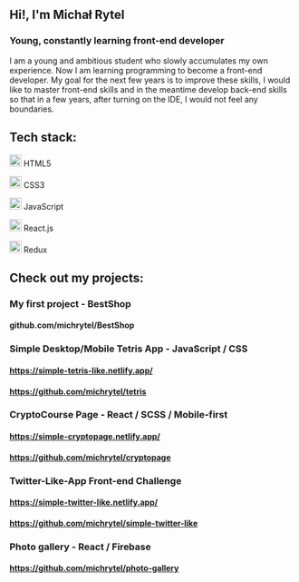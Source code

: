 ## Hi!, I'm Michał Rytel
### Young, constantly learning front-end developer

I am a young and ambitious student who slowly accumulates my own experience. Now I am learning programming to become a front-end developer. My goal for the next few years is to improve these skills, I would like to master front-end skills and in the meantime develop back-end skills so that in a few years, after turning on the IDE, I would not feel any boundaries.

## Tech stack:
<img src="https://github.com/tomchen/stack-icons/blob/master/logos/html-5.svg" alt="HTML5" width="21px" height="21px"> HTML5

<img src="https://github.com/tomchen/stack-icons/blob/master/logos/css-3.svg" alt="CSS3" width="21px" height="21px"> CSS3

<img src="https://github.com/tomchen/stack-icons/blob/master/logos/javascript.svg" alt="JavaScript" width="21px" height="21px"> JavaScript

<img src="https://github.com/tomchen/stack-icons/blob/master/logos/react.svg" alt="React" width="21px" height="21px"> React.js

<img src="https://github.com/tomchen/stack-icons/blob/master/logos/redux.svg" alt="Redux" width="21px" height="21px"> Redux

## Check out my projects:

### My first project - BestShop
#### github.com/michrytel/BestShop

### Simple Desktop/Mobile Tetris App - JavaScript / CSS
#### https://simple-tetris-like.netlify.app/
#### https://github.com/michrytel/tetris

### CryptoCourse Page - React / SCSS / Mobile-first 
#### https://simple-cryptopage.netlify.app/
#### https://github.com/michrytel/cryptopage

### Twitter-Like-App Front-end Challenge
#### https://simple-twitter-like.netlify.app/
#### https://github.com/michrytel/simple-twitter-like

### Photo gallery - React / Firebase
#### https://github.com/michrytel/photo-gallery

